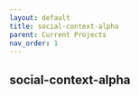 ```yaml
---
layout: default
title: social-context-alpha
parent: Current Projects
nav_order: 1
---
```


## social-context-alpha